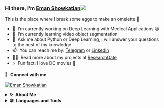 ### Hi there, I’m <a href="https://www.researchgate.net/profile/Eman-Showkatian">Eman Showkatian</a><img src="https://media.giphy.com/media/hvRJCLFzcasrR4ia7z/giphy.gif" width="25px"></a>
This is the place where I break some eggs to make an omelette :rofl:

- 🔭 &nbsp;I’m currently working on Deep Learning with Medical Applications :wink:
- 🌱 &nbsp;I’m currently learning video object segmentation
- 💬 &nbsp;Ask me about Python or Deep Learning, I will answer your questions to the best of my knowledge 
- 📫 &nbsp;You can reach me by: [Telegram](https://t.me/I_SHOWKATYAN) or <a href="https://www.linkedin.com/in/eman-showkatian-25a58b218/">LinkedIn</a>
- 👨‍💻 &nbsp;Read more about my projects at [ResearchGate](https://www.researchgate.net/profile/Eman-Showkatian)
- ⚡ &nbsp;Fun fact: I love DC movies 🎦


🔗 &nbsp;**Connect with me**
<p align="left">
<a href="https://www.linkedin.com/in/eman-showkatian-25a58b218" target="blank"><img align="center" src="https://raw.githubusercontent.com/rahuldkjain/github-profile-readme-generator/master/src/images/icons/Social/linked-in-alt.svg" alt="Eman Showkatian" height="30" width="40" /></a>
<!-- <a href="https://t.me/I_SHOWKATYAN" target="blank"><img align="center" src="https://www.svgrepo.com/show/125420/telegram.svg" alt="Eman Showkatian" height="30" width="40" /></a> -->
<!-- <a href="https://www.researchgate.net/profile/Eman-Showkatian" target="blank"><img align="center" src="https://www.l-cloud.eu/wp-content/uploads/2019/06/9f59698c-e156-4f33-9520-405cb7f4d9c6_researchgate_56f72ad6_490x330.png" alt="Eman Showkatian" height="30" width="40" /></a>
  <br/>  <br/>  -->
  
  
  
<p align="left">
<details>
  <summary><b>✨&nbsp;&nbsp;About&nbsp;Me</b></summary>
  <br/>


<p align="justify"> I’m a Multidisciplinary Artificial Intelligence enthusiastic researcher with a special focus on medical imaging. My main research interests consist of developing Machine Learning, Deep Learning & Computer Vision systems for Medical Applications. Currently, I focus on Artificial Intelligence applications in radiotherapy such as auto contouring and image registration to streamline cancer treatment planning. Furthermore, the application of Machine Learning and Computer vision in radiology, nuclear imaging, radiomics and genomics, data analysis, and development of graphical user interfaces are also associated with my research interest.</p>

</details> 
  

<details>
  <summary><b>🛠️&nbsp;&nbsp;Languages&nbsp;and&nbsp;Tools</b></summary>
  <br/>
  <p align="left"><a href="https://www.python.org" target="_blank"> <img src="https://raw.githubusercontent.com/devicons/devicon/master/icons/python/python-original.svg" alt="python" width="40" height="40"/></a><a href="https://pytorch.org/" target="_blank"> <img src="https://upload.wikimedia.org/wikipedia/commons/thumb/1/10/PyTorch_logo_icon.svg/496px-PyTorch_logo_icon.svg.png" alt="pytorch" width="40" height="40"/></a><a href="https://opencv.org/" target="_blank"> <img src="https://upload.wikimedia.org/wikipedia/commons/thumb/3/32/OpenCV_Logo_with_text_svg_version.svg/487px-OpenCV_Logo_with_text_svg_version.svg.png" alt="opencv" width="40" height="40"/> </a><a href="https://simpleitk.org/" target="_blank"> <img src="https://www.nlm.nih.gov/news/nlm_releases_simpleitk.png" alt="simpleitk" width="40" height="40"/> </a><a href="https://radiomics.bio/clinical-trial-support/" target="_blank"> <img src="https://radiomics.bio/swfiles/logo/logo.svg?nocache=20211007163840" alt="radiomics" width="40" height="40"/> </a><a href="https://git-scm.com/" target="_blank"> <img src="https://www.vectorlogo.zone/logos/git-scm/git-scm-icon.svg" alt="git" width="40" height="40"/> </a><a href="https://www.docker.com/" target="_blank"> <img src="https://raw.githubusercontent.com/devicons/devicon/master/icons/docker/docker-original-wordmark.svg" alt="docker" width="40" height="40"/> </a><a href="https://flask.palletsprojects.com/" target="_blank"> <img src="https://www.vectorlogo.zone/logos/pocoo_flask/pocoo_flask-icon.svg" alt="flask" width="40" height="40"/> </a><a href="https://www.mysql.com/" target="_blank"> <img src="https://raw.githubusercontent.com/devicons/devicon/master/icons/mysql/mysql-original-wordmark.svg" alt="mysql" width="40" height="40"/> </a>

</details>




